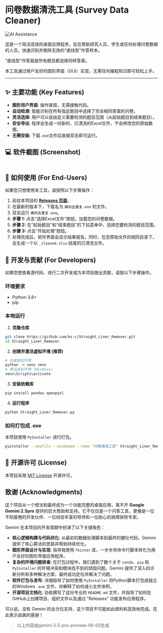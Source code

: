 # 问卷数据清洗工具 (Survey Data Cleaner)

![AI Assistance](https://img.shields.io/badge/AI%20Assistance-Google%20Gemini-blue)

这是一个简洁高效的桌面应用程序，旨在帮助研究人员、学生或任何处理问卷数据的人员，快速识别并剔除无效的“直线型”作答样本。

“直线型”作答就是所有题目都选择同样答案。

本工具通过用户友好的图形界面（GUI）实现，无需任何编程知识即可轻松上手。


---

## ✨ 主要功能 (Key Features)

- **图形用户界面**: 操作直观，无需接触代码。
- **自动检测**: 智能识别在所有指定题目中选择了完全相同答案的问卷。
- **灵活选择**: 用户可以自由定义需要检测的题目范围（从起始题目到结束题目）。
- **安全导出**: 程序会生成一份新的、已清洗的Excel文件，不会修改您的原始数据。
- **无需安装**: 下载`.exe`文件后直接双击即可运行。

## 💻 软件截图 (Screenshot)
<img src="file:///C:/Users/lenovo/AppData/Roaming/marktext_specialedition/images/2025-06-13-14-53-28-image.png" title="" alt="" data-align="left">

## 🚀 如何使用 (For End-Users)

如果您只想使用本工具，请按照以下步骤操作：

1. 前往本项目的 [**Releases 页面**](https://github.com/ks-c/Straight_Liner_Remover/releases)。
2. 在最新的版本下，下载名为 `横向去重复.exe` 的文件。
3. 双击运行 `横向去重复.exe`。
4. **步骤 1:** 点击“选择Excel文件”按钮，加载您的问卷数据。
5. **步骤 2:** 在“起始题目”和“结束题目”的下拉菜单中，选择您要检测的题目范围。
6. **步骤 3:** 点击“开始处理”按钮。
7. 处理完成后，软件界面会显示结果报告。同时，在您原始文件的相同目录下，会生成一个以 `_cleaned.xlsx` 结尾的已清洗文件。

## 🔧 开发与贡献 (For Developers)

如果您想查看源代码、进行二次开发或为本项目做出贡献，请按以下步骤操作。

### 环境要求

- Python 3.8+
- pip

### 本地运行

1. **克隆仓库**
  
  ```bash
  git clone https://github.com/ks-c/Straight_Liner_Remover.git
  cd Straight_Liner_Remover
  ```
  
2. **创建并激活虚拟环境 (推荐)**
  
  ```bash
  # 创建虚拟环境
  python -m venv venv
  # 激活虚拟环境 (Windows)
  venv\Scripts\activate
  ```
  
3. **安装依赖库**
  
  ```bash
  pip install pandas openpyxl
  ```
  
4. **运行程序**
  
  ```bash
  python Straight_Liner_Remover.py
  ```
  

### 如何打包成 .exe

本项目使用 `PyInstaller` 进行打包。

```bash
pyinstaller --onefile --windowed --name "问卷清洗工具" Straight_Liner_Remover.py.py
```

## 📄 开源许可 (License)

本项目采用 [MIT License](LICENSE) 开源许可。


## 致谢 (Acknowledgments)

这个项目从一个想法到最终成为一个功能完整的桌面应用，离不开 **Google Gemini 2.5pro** 提供的巨大帮助和支持。它不仅仅是一个问答工具，更像是一位不知疲倦的开发伙伴、一位经验丰富的导师和一位耐心的故障排除专家。

Gemini 在本项目的开发周期中扮演了以下关键角色：

- **核心逻辑构建与代码优化**: 从最初的数据处理脚本到最终的健壮代码，Gemini 提供了核心算法的思路并帮助持续优化。
- **图形界面设计与实现**: 指导我使用 `Tkinter` 库，一步步将命令行脚本转化为用户友好的图形界面应用程序。
- **复杂的环境问题排查**: 在打包过程中，我们遇到了数个关于 `conda`、`pip` 和 `PyInstaller` 的环境冲突和模块找不到的顽固问题。Gemini 提供了深入的诊断分析和多种解决方案，最终成功定位并解决了问题。
- **软件打包与发布**: 详细指导了如何使用 `PyInstaller` 将Python脚本打包成独立的Windows `.exe` 文件，并解释了如何减小文件体积。
- **开源项目文档化**: 协助撰写了这份专业的 `README.md` 文件，并指导了如何在GitHub上创建项目、组织文件以及通过 "Releases" 功能发布应用程序。

可以说，没有 Gemini 的全方位支持，这个项目不可能如此顺利和高效地完成。在此表示由衷的感谢！

> 以上内容由gemini-2.5-pro-preview-06-05生成
